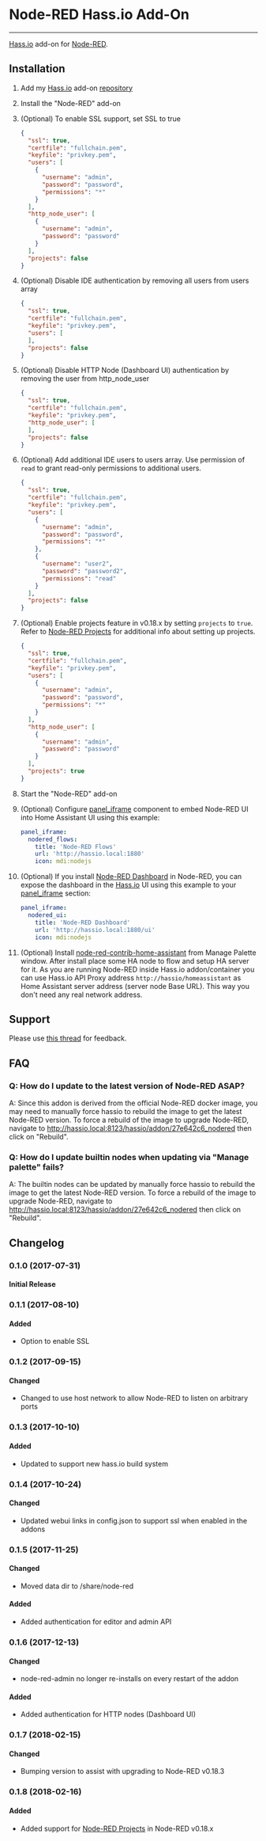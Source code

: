 # Node-RED Hass.io Add-On
---------

[Hass.io](https://home-assistant.io/hassio/) add-on for [Node-RED](https://nodered.org/).

## Installation

1. Add my [Hass.io](https://home-assistant.io/hassio/) add-on [repository](https://github.com/notoriousbdg/hassio-addons)
2. Install the "Node-RED" add-on
3. (Optional) To enable SSL support, set SSL to true
    ```json
    {
      "ssl": true,
      "certfile": "fullchain.pem",
      "keyfile": "privkey.pem",
      "users": [
        {
          "username": "admin",
          "password": "password",
          "permissions": "*"
        }
      ],
      "http_node_user": [
        {
          "username": "admin",
          "password": "password"
        }
      ],
      "projects": false
    }
    ```
4. (Optional) Disable IDE authentication by removing all users from users array
    ```json
    {
      "ssl": true,
      "certfile": "fullchain.pem",
      "keyfile": "privkey.pem",
      "users": [
      ],
      "projects": false
    }
    ```
5. (Optional) Disable HTTP Node (Dashboard UI) authentication by removing the user from http_node_user
    ```json
    {
      "ssl": true,
      "certfile": "fullchain.pem",
      "keyfile": "privkey.pem",
      "http_node_user": [
      ],
      "projects": false
    }
    ```
6. (Optional) Add additional IDE users to users array.  Use permission of `read` to grant read-only permissions to additional users.
    ```json
    {
      "ssl": true,
      "certfile": "fullchain.pem",
      "keyfile": "privkey.pem",
      "users": [
        {
          "username": "admin",
          "password": "password",
          "permissions": "*"
        },
        {
          "username": "user2",
          "password": "password2",
          "permissions": "read"
        }
      ],
      "projects": false
    }
    ```
7. (Optional) Enable projects feature in v0.18.x by setting `projects` to `true`. Refer to [Node-RED Projects](https://nodered.org/docs/user-guide/projects/) for additional info about setting up projects.
    ```json
    {
      "ssl": true,
      "certfile": "fullchain.pem",
      "keyfile": "privkey.pem",
      "users": [
        {
          "username": "admin",
          "password": "password",
          "permissions": "*"
        }
      ],
      "http_node_user": [
        {
          "username": "admin",
          "password": "password"
        }
      ],
      "projects": true
    }
    ```
8. Start the "Node-RED" add-on
9. (Optional) Configure [panel_iframe](https://home-assistant.io/components/panel_iframe/) component to embed Node-RED UI into Home Assistant UI using this example:

    ```yaml
    panel_iframe:
      nodered_flows:
        title: 'Node-RED Flows'
        url: 'http://hassio.local:1880'
        icon: mdi:nodejs
    ```

10. (Optional) If you install [Node-RED Dashboard](https://github.com/node-red/node-red-dashboard) in Node-RED, you can expose the dashboard in the [Hass.io](https://home-assistant.io/hassio/) UI using this example to your [panel_iframe](https://home-assistant.io/components/panel_iframe/) section:

    ```yaml
    panel_iframe:
      nodered_ui:
        title: 'Node-RED Dashboard'
        url: 'http://hassio.local:1880/ui'
        icon: mdi:nodejs
    ```

11. (Optional) Install [node-red-contrib-home-assistant](https://flows.nodered.org/node/node-red-contrib-home-assistant) from Manage Palette window. After install place some HA node to flow and setup HA server for it. As you are running Node-RED inside Hass.io addon/container you can use Hass.io API Proxy address `http://hassio/homeassistant` as Home Assistant server address (server node Base URL). This way you don't need any real network address.

## Support

Please use [this thread](https://community.home-assistant.io/t/repository-notoriousbdg-add-ons-node-red-and-ha-bridge/23247) for feedback.

## FAQ

### Q: How do I update to the latest version of Node-RED ASAP?
A: Since this addon is derived from the official Node-RED docker image, you may need to manually force hassio to rebuild the image to get the latest Node-RED version. To force a rebuild of the image to upgrade Node-RED, navigate to http://hassio.local:8123/hassio/addon/27e642c6_nodered then click on "Rebuild".

### Q: How do I update builtin nodes when updating via "Manage palette" fails?
A: The builtin nodes can be updated by manually force hassio to rebuild the image to get the latest Node-RED version. To force a rebuild of the image to upgrade Node-RED, navigate to http://hassio.local:8123/hassio/addon/27e642c6_nodered then click on "Rebuild".


## Changelog

### 0.1.0 (2017-07-31)
#### Initial Release

### 0.1.1 (2017-08-10)
#### Added
- Option to enable SSL

### 0.1.2 (2017-09-15)
#### Changed
- Changed to use host network to allow Node-RED to listen on arbitrary ports

### 0.1.3 (2017-10-10)
#### Added
- Updated to support new hass.io build system

### 0.1.4 (2017-10-24)
#### Changed
- Updated webui links in config.json to support ssl when enabled in the addons

### 0.1.5 (2017-11-25)
#### Changed
- Moved data dir to /share/node-red
#### Added
- Added authentication for editor and admin API

### 0.1.6 (2017-12-13)
#### Changed
- node-red-admin no longer re-installs on every restart of the addon
#### Added
- Added authentication for HTTP nodes (Dashboard UI)

### 0.1.7 (2018-02-15)
#### Changed
- Bumping version to assist with upgrading to Node-RED v0.18.3

### 0.1.8 (2018-02-16)
#### Added
- Added support for [Node-RED Projects](https://nodered.org/docs/user-guide/projects/) in Node-RED v0.18.x
